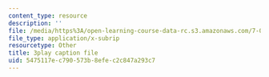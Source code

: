 ```yaml
---
content_type: resource
description: ''
file: /media/https%3A/open-learning-course-data-rc.s3.amazonaws.com/7-05-general-biochemistry-spring-2020/5475117ec790573b8efec2c847a293c7_7uCfPTwwYIc.vtt
file_type: application/x-subrip
resourcetype: Other
title: 3play caption file
uid: 5475117e-c790-573b-8efe-c2c847a293c7
---
```

